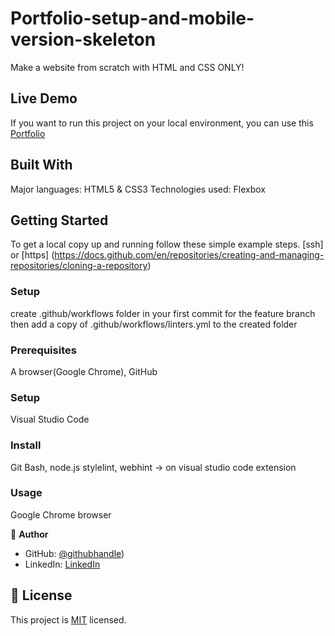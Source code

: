 # Portfolio-setup-and-mobile-version-skeleton
Make a website from scratch with HTML and CSS ONLY!

## Live Demo
If you want to run this project on your local environment, you can use this [Portfolio](https://norbiboy1.github.io/Portfolio-setup-and-mobile-version-skeleton/main)

## Built With
Major languages: HTML5 & CSS3
Technologies used: Flexbox

## Getting Started
To get a local copy up and running follow these simple example steps. [ssh] or [https] (https://docs.github.com/en/repositories/creating-and-managing-repositories/cloning-a-repository)

### Setup
create .github/workflows folder in your first commit for the feature branch then add a copy of .github/workflows/linters.yml to the created folder

### Prerequisites
A browser(Google Chrome), GitHub
### Setup
Visual Studio Code
### Install
Git Bash, node.js 
stylelint, webhint -> on visual studio code extension
### Usage
Google Chrome browser

👤 **Author**

- GitHub: [@githubhandle](https://github.com/norbiboy1))
- LinkedIn: [LinkedIn](https://www.linkedin.com/in/siko-norbert/)

## 📝 License

This project is [MIT](./MIT.md) licensed.
